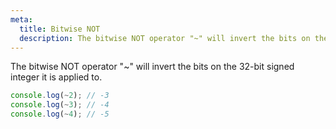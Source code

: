 ```yaml
---
meta:
  title: Bitwise NOT
  description: The bitwise NOT operator "~" will invert the bits on the 32-bit signed integer it is applied to.
---
```


The bitwise NOT operator "~" will invert the bits on the 32-bit signed
integer it is applied to.

```javascript
console.log(~2); // -3
console.log(~3); // -4
console.log(~4); // -5
```
